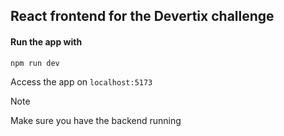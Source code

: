 ## React frontend for the Devertix challenge

#### Run the app with

```
npm run dev
```

Access the app on `localhost:5173`

> [!NOTE]
> Make sure you have the backend running
